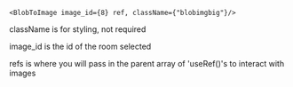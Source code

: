 ```<BlobToImage image_id={8} ref, className={"blobimgbig"}/>```

className is for styling, not required

image_id is the id of the room selected

refs is where you will pass in the parent array of 'useRef()'s to interact with images